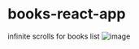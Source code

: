# books-react-app
infinite scrolls for books list
![image](https://github.com/vikbi/books-react-app/assets/20921925/417d102d-dc7c-4052-91f0-0f35ebb66630)
